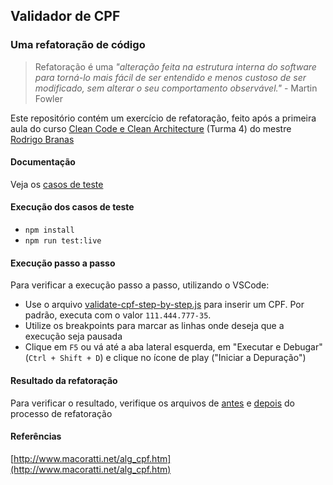 ## Validador de CPF

### Uma refatoração de código

> Refatoração é uma _"alteração feita na estrutura
> interna do software para
> torná-lo mais fácil de ser
> entendido e menos custoso de ser modificado,
> sem alterar o seu comportamento observável."_
> \- Martin Fowler

Este repositório contém um exercício de refatoração, feito após a primeira aula do curso [Clean Code e Clean Architecture](https://app.branas.io/public/products) (Turma 4) do mestre [Rodrigo Branas](https://www.linkedin.com/in/rodrigobranas/)

#### Documentação

Veja os [casos de teste](./src/validate-cpf.test.js)

#### Execução dos casos de teste

- `npm install`
- `npm run test:live`

#### Execução passo a passo

Para verificar a execução passo a passo, utilizando o VSCode:

- Use o arquivo [validate-cpf-step-by-step.js](./src/validate-cpf-step-by-step.js) para inserir um CPF. Por padrão, executa com o valor `111.444.777-35`.
- Utilize os breakpoints para marcar as linhas onde deseja que a execução seja pausada
- Clique em `F5` ou vá até a aba lateral esquerda, em "Executar e Debugar" (`Ctrl + Shift + D`) e clique no ícone de play ("Iniciar a Depuração")

#### Resultado da refatoração

Para verificar o resultado, verifique os arquivos de [antes](./src/validate-cpf-before.js) e [depois](./src/validate-cpf-after.js) do processo de refatoração

#### Referências

[http://www.macoratti.net/alg_cpf.htm](http://www.macoratti.net/alg_cpf.htm)